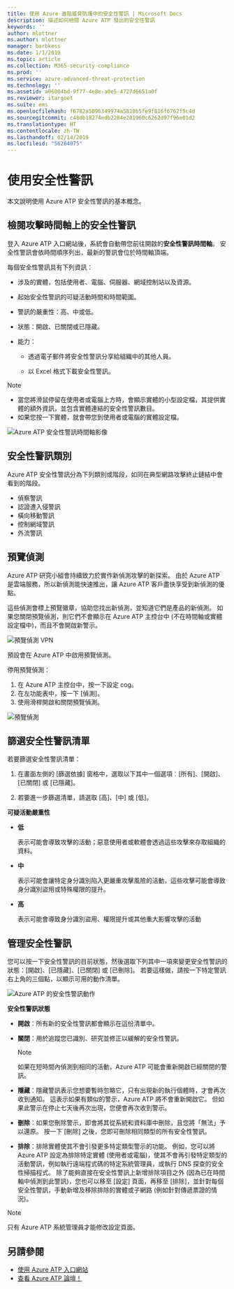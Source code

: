 ```yaml
---
title: 使用 Azure 進階威脅防護中的安全性警訊 | Microsoft Docs
description: 描述如何檢閱 Azure ATP 發出的安全性警訊
keywords: ''
author: mlottner
ms.author: mlottner
manager: barbkess
ms.date: 1/1/2019
ms.topic: article
ms.collection: M365-security-compliance
ms.prod: ''
ms.service: azure-advanced-threat-protection
ms.technology: ''
ms.assetid: a06004bd-9f77-4e8e-a0e5-4727d6651a0f
ms.reviewer: itargoet
ms.suite: ems
ms.openlocfilehash: f6782a5096349974a5810b5fe9f816f6762f5c4d
ms.sourcegitcommit: c48db18274edb2284e281960c6262d97f96e01d2
ms.translationtype: HT
ms.contentlocale: zh-TW
ms.lasthandoff: 02/14/2019
ms.locfileid: "56264075"
---
```

# <a name="working-with-security-alerts"></a>使用安全性警訊

本文說明使用 Azure ATP 安全性警訊的基本概念。

## 檢閱攻擊時間軸上的安全性警訊 <a name="review-suspicious-activities-on-the-attack-time-line"></a>

登入 Azure ATP 入口網站後，系統會自動帶您前往開啟的**安全性警訊時間軸**。 安全性警訊會依時間順序列出，最新的警訊會位於時間軸頂端。

每個安全性警訊具有下列資訊：

- 涉及的實體，包括使用者、電腦、伺服器、網域控制站以及資源。

- 起始安全性警訊的可疑活動時間和時間範圍。

- 警訊的嚴重性：高、中或低。

- 狀態：開啟、已關閉或已隱藏。

- 能力：

    - 透過電子郵件將安全性警訊分享給組織中的其他人員。

    - 以 Excel 格式下載安全性警訊。

> [!NOTE]
> - 當您將滑鼠停留在使用者或電腦上方時，會顯示實體的小型設定檔，其提供實體的額外資訊，並包含實體連結的安全性警訊數目。
> - 如果您按一下實體，就會帶您到使用者或電腦的實體設定檔。

![Azure ATP 安全性警訊時間軸影像](media/atp-sa-timeline.png)

## <a name="security-alert-categories"></a>安全性警訊類別

Azure ATP 安全性警訊分為下列類別或階段，如同在典型網路攻擊終止鏈結中會看到的階段。 

- 偵察警訊
- 認證遭入侵警訊
- 橫向移動警訊
- 控制網域警訊
- 外流警訊

## 預覽偵測 <a name="preview-detections"></a>

Azure ATP 研究小組會持續致力於實作新偵測攻擊的新探索。 由於 Azure ATP 是雲端服務，所以新偵測能快速推出，讓 Azure ATP 客戶盡快享受到新偵測的優點。

這些偵測會標上預覽徽章，協助您找出新偵測，並知道它們是產品的新偵測。 如果您關閉預覽偵測，則它們不會顯示在 Azure ATP 主控台中 (不在時間軸或實體設定檔中)，而且不會開啟新警示。

![預覽偵測 VPN](./media/preview-detection-vpn.png)

預設會在 Azure ATP 中啟用預覽偵測。 

停用預覽偵測：

1. 在 Azure ATP 主控台中，按一下設定 cog。
2. 在左功能表中，按一下 [偵測]。
3. 使用滑桿開啟和關閉預覽偵測。
 
![預覽偵測](./media/preview-detections.png) 


## <a name="filter-security-alerts-list"></a>篩選安全性警訊清單
若要篩選安全性警訊清單：

1. 在畫面左側的 [篩選依據] 窗格中，選取以下其中一個選項︰[所有]、[開啟]、[已關閉] 或 [已隱藏]。

2. 若要進一步篩選清單，請選取 [高]、[中] 或 [低]。

**可疑活動嚴重性**

- **低**

    表示可能會導致攻擊的活動；惡意使用者或軟體會透過這些攻擊來存取組織的資料。

- **中**

    表示可能會讓特定身分識別陷入更嚴重攻擊風險的活動，這些攻擊可能會導致身分識別盜用或特殊權限的提升。

- **高**

    表示可能會導致身分識別盜用、權限提升或其他重大影響攻擊的活動


## <a name="managing-security-alerts"></a>管理安全性警訊

您可以按一下安全性警訊的目前狀態，然後選取下列其中一項來變更安全性警訊的狀態：[開啟]、[已隱藏]、[已關閉] 或 [已刪除]。
若要這樣做，請按一下特定警訊右上角的三個點，以顯示可用的動作清單。

![Azure ATP 的安全性警訊動作](./media/atp-sa-actions.png)

**安全性警訊狀態**

- **開啟**：所有新的安全性警訊都會顯示在這份清單中。

- **關閉**：用於追蹤您已識別、研究並修正以緩解的安全性警訊。

    > [!NOTE]
    > 如果在短時間內偵測到相同的活動，Azure ATP 可能會重新開啟已經關閉的警訊。

- **隱藏**：隱藏警訊表示您想要暫時忽略它，只有出現新的執行個體時，才會再次收到通知。 這表示如果有類似的警示，Azure ATP 將不會重新開啟它。 但如果此警示在停止七天後再次出現，您便會再次收到警示。

- **刪除**：如果您刪除警示，即會將其從系統和資料庫中刪除，且您將「無法」予以還原。 按一下 [刪除] 之後，您即可刪除相同類型的所有安全性警訊。

- **排除**：排除實體使其不會引發更多特定類型警示的功能。 例如，您可以將 Azure ATP 設定為排除特定實體 (使用者或電腦)，使其不會再引發特定類型的活動警訊，例如執行遠端程式碼的特定系統管理員，或執行 DNS 探查的安全性掃描程式。 除了能夠直接在安全性警訊上新增排除項目之外 (因為已在時間軸中偵測到此警訊)，您也可以移至 [設定] 頁面，再移至 [排除]，並針對每個安全性警訊，手動新增及移除排除的實體或子網路 (例如針對傳遞票證的情況)。

> [!NOTE]
> 只有 Azure ATP 系統管理員才能修改設定頁面。


## <a name="see-also"></a>另請參閱

- [使用 Azure ATP 入口網站](workspace-portal.md)
- [查看 Azure ATP 論壇！](https://aka.ms/azureatpcommunity)
